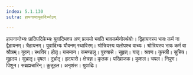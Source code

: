 ```yaml
---
index: 5.1.130
sutra: हायनान्तयुवादिभ्योऽण्

---
```

हायनान्तेभ्यः प्रातिपदिकेभ्यः युवादिभश्च अण् प्रत्ययो भवति भावकर्मणोरर्थयोः। द्विहायनस्य भावः कर्म ना द्वैहायनम्। त्रैहायनम्। युवादिभ्यः यौवनम् स्थाविरम्। श्रोत्रियस्य यलोपश्च वाच्यः। श्रोत्रियस्य भावः कर्म वा श्रौत्रम्। युवन्। स्थविर। होतृ। यजमान। कमण्डलु। पुरुषासे। सुहृत्। यातृ। श्रवण। कुस्त्री। सुस्त्रि। मुहृदय। सुभ्रातृ। वृषल। दुर्भ्रातृ। हृदयासे। क्षेत्रज्ञ। कृतक। परिव्राजक। कुशल। चपल। निपुण। पिशुन। सब्रह्मचारिन्। कुतूहल। अनृशंस। युवादिः।